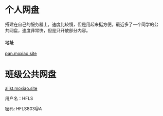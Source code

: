 # 个人网盘

搭建在自己的服务器上，速度比较慢，但是用起来挺方便。最近多了一个同学的公共网盘，速度非常快，但是只开放部分内容。

#### 地址

[pan.moxiao.site](http://pan.moxiao.site/)

# 班级公共网盘

[alist.moxiao.site](http://alist.moxiao.site/)

用户名：HFLS

密码: HFLS803@A